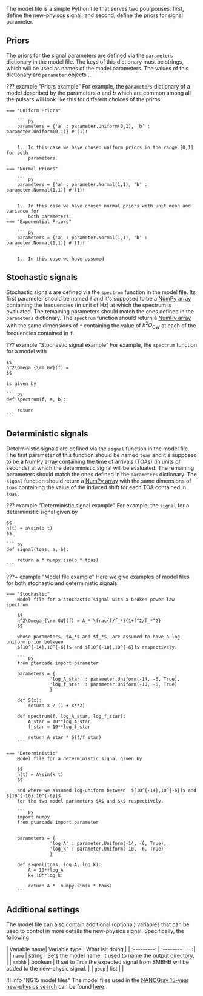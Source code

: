 The model file is a simple Python file that serves two pourpouses: first, define the new-phyiscs signal; and second, define the priors for signal parameter.
## Priors
The priors for the signal parameters are defined via the `parameters` dictionary in the model file. The keys of this dictionary must be strings, which will be used as names of the model parameters. The values of this dictionary are `parameter` objects ...

??? example "Priors example"
    For example, the `parameters` dictionary of a model described by the parameters $a$ and $b$ which are common among all the pulsars will look like this for different choices of the priros:

    === "Uniform Priors"

        ``` py
        parameters = {'a' : parameter.Uniform(0,1), 'b' : parameter.Uniform(0,1)} # (1)!
        ```

        1.  In this case we have chosen uniform priors in the range [0,1] for both
            parameters.

    === "Normal Priors"

        ``` py
        parameters = {'a' : parameter.Normal(1,1), 'b' : parameter.Normal(1,1)} # (1)!
        ```
        
        1.  In this case we have chosen normal priors with unit mean and variance for
            both parameters.
    === "Exponential Priors"

        ``` py
        parameters = {'a' : parameter.Normal(1,1), 'b' : parameter.Normal(1,1)} # (1)!
        ```

        1.  In this case we have assumed 

## Stochastic signals
Stochastic signals are defined via the `spectrum` function in the model file. Its first parameter should be named `f` and it's supposed to be a [NumPy array][numpy] containing the frequencies (in unit of Hz) at which the spectrum is evaluated. The remaining parameters should match the ones defined in the `parameters` dictionary. The `spectrum` function should return a [NumPy array][numpy] with the same dimensions of `f` containing the value of $h^2\Omega_{\scriptscriptstyle\mathrm{GW}}$ at each of the frequencies contained in `f`.

??? example "Stochastic signal example"
    For example, the `spectrum` function for a model with 

    $$
    h^2\Omega_{\rm GW}(f) = 
    $$

    is given by

    ``` py
    def spectrum(f, a, b):

        return 
    ```
  
  [numpy]: https://numpy.org/doc/stable/reference/generated/numpy.array.html

## Deterministic signals
Deterministic signals are defined via the `signal` function in the model file. The first parameter of this function should be named `toas` and it's supposed to be a [NumPy array][numpy] containing the time of arrivals (TOAs) (in units of seconds) at which the deterministic signal will be evaluated. The remaining parameters should match the ones defined in the `parameters` dictionary. The `signal` function should return a [NumPy array][numpy] with the same dimensions of `toas` containing the value of the induced  shift for each TOA contained in `toas`.

??? example "Deterministic signal example"
    For example, the `signal` for a deterministic signal given by

    $$
    h(t) = a\sin(b t)
    $$

    ``` py
    def signal(toas, a, b):

        return a * numpy.sin(b * toas)
    ```

???+ example "Model file example"
    Here we give examples of model files for both stochastic and deterministic signals.

    === "Stochastic"
        Model file for a stochastic signal with a broken power-law spectrum

        $$
        h^2\Omega_{\rm GW}(f) = A_* \frac{f/f_*}{1+f^2/f_*^2}
        $$

        whose parameters, $A_*$ and $f_*$, are assumed to have a log-uniform prior between
        $[10^{-14},10^{-6}]$ and $[10^{-10},10^{-6}]$ respectively.

        ``` py 
        from ptarcade import parameter

        parameters = {
                    'log_A_star' : parameter.Uniform(-14, -6, True),
                    'log_f_star' : parameter.Uniform(-10, -6, True)
                    }

        def S(x):
            return x / (1 + x**2)

        def spectrum(f, log_A_star, log_f_star):
            A_star = 10**log_A_star
            f_star = 10**log_f_star
            
            return A_star * S(f/f_star)
        ```

    === "Deterministic"
        Model file for a deterministic signal given by 

        $$
        h(t) = A\sin(k t)
        $$

        and where we assumed log-uniform between  $[10^{-14},10^{-6}]$ and $[10^{-10},10^{-6}]$
        for the two model parameters $A$ and $k$ respectively. 

        ``` py
        import numpy
        from ptarcade import parameter


        parameters = {
                    'log_A' : parameter.Uniform(-14, -6, True),
                    'log_k' : parameter.Uniform(-10, -6, True)
                    }

        def signal(toas, log_A, log_k):
            A = 10**log_A
            k= 10**log_k
            
            return A *  numpy.sin(k * toas)
        ```

## Additional settings 
The model file can also contain additional (optional) variables that can be used to control in more details the new-physics signal. Specifically, the following 


| Variable name| Variable type | What isit doing                                                                          |
| :---------:  | :------------:|                                                                                          |
| `name`       | string        | Sets the model name. It used to [name the output directory][out_name].                   |
| `smbhb`      | boolean       | If set to `True` the expected signal from SMBHB will be added to the new-physic signal.  |
| `goup`       | list          |                                                                                          |


!!! info "NG15 model files"
    The model files used in the [NANOGrav 15-year new-physics search][ng15_np] can be found [here][ng15_models].

  [out_name]: ../outputs.md
  [ng15_np]:  link_to_papaer
  [ng15_models]: https://zenodo.org/record/8021439

